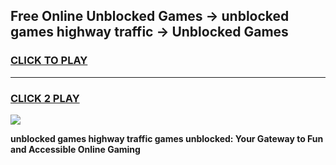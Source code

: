 
## Free Online Unblocked Games → unblocked games highway traffic → Unblocked Games
<h3>
<a href="https://premium.freeplayer.one?title=unblocked_games_highway_traffic&ref=21F">CLICK TO PLAY</a></h3>
<hr>

<h3>
<a href="https://premium.freeplayer.one?title=unblocked_games_highway_traffic&ref=21F">CLICK 2 PLAY</a>
  
</h3>

<a href="https://premium.freeplayer.one?title=unblocked_games_highway_traffic&ref=21F/"><img src="https://clearcache.store/games.png"></a>


**unblocked games highway traffic games unblocked: Your Gateway to Fun and Accessible Online Gaming**
